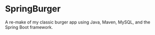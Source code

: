 # SpringBurger
A re-make of my classic burger app using Java, Maven, MySQL, and the Spring Boot framework. 
